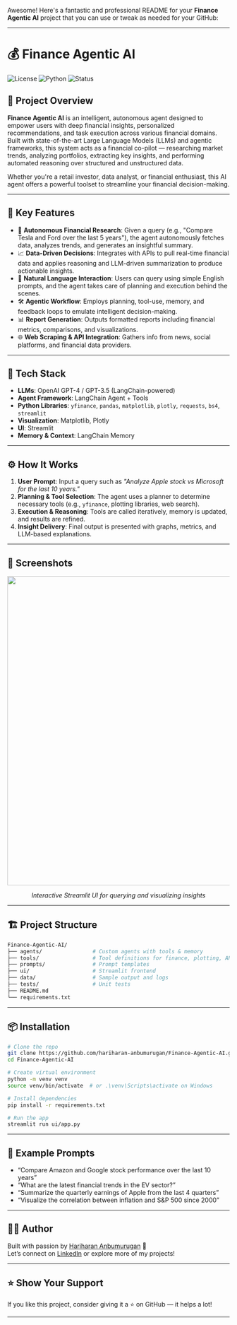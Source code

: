 Awesome! Here's a fantastic and professional README for your **Finance Agentic AI** project that you can use or tweak as needed for your GitHub:

---

# 💰 Finance Agentic AI

![License](https://img.shields.io/badge/license-MIT-blue.svg)
![Python](https://img.shields.io/badge/Python-3.10%2B-blue.svg)
![Status](https://img.shields.io/badge/status-Active-brightgreen)

## 🚀 Project Overview

**Finance Agentic AI** is an intelligent, autonomous agent designed to empower users with deep financial insights, personalized recommendations, and task execution across various financial domains. Built with state-of-the-art Large Language Models (LLMs) and agentic frameworks, this system acts as a financial co-pilot — researching market trends, analyzing portfolios, extracting key insights, and performing automated reasoning over structured and unstructured data.

Whether you're a retail investor, data analyst, or financial enthusiast, this AI agent offers a powerful toolset to streamline your financial decision-making.

---

## 🧠 Key Features

- 🔎 **Autonomous Financial Research**: Given a query (e.g., "Compare Tesla and Ford over the last 5 years"), the agent autonomously fetches data, analyzes trends, and generates an insightful summary.
- 📈 **Data-Driven Decisions**: Integrates with APIs to pull real-time financial data and applies reasoning and LLM-driven summarization to produce actionable insights.
- 💬 **Natural Language Interaction**: Users can query using simple English prompts, and the agent takes care of planning and execution behind the scenes.
- 🛠️ **Agentic Workflow**: Employs planning, tool-use, memory, and feedback loops to emulate intelligent decision-making.
- 📊 **Report Generation**: Outputs formatted reports including financial metrics, comparisons, and visualizations.
- 🌐 **Web Scraping & API Integration**: Gathers info from news, social platforms, and financial data providers.

---

## 🧰 Tech Stack

- **LLMs**: OpenAI GPT-4 / GPT-3.5 (LangChain-powered)
- **Agent Framework**: LangChain Agent + Tools
- **Python Libraries**: `yfinance`, `pandas`, `matplotlib`, `plotly`, `requests`, `bs4`, `streamlit`
- **Visualization**: Matplotlib, Plotly
- **UI**: Streamlit
- **Memory & Context**: LangChain Memory

---

## ⚙️ How It Works

1. **User Prompt**: Input a query such as _"Analyze Apple stock vs Microsoft for the last 10 years."_
2. **Planning & Tool Selection**: The agent uses a planner to determine necessary tools (e.g., `yfinance`, plotting libraries, web search).
3. **Execution & Reasoning**: Tools are called iteratively, memory is updated, and results are refined.
4. **Insight Delivery**: Final output is presented with graphs, metrics, and LLM-based explanations.

---

## 📸 Screenshots

<p align="center">
  <img src="https://raw.githubusercontent.com/hariharan-anbumurugan/Finance-Agentic-AI/main/screenshots/dashboard.png" width="700"/>
</p>
<p align="center">
  <i>Interactive Streamlit UI for querying and visualizing insights</i>
</p>

---

## 🏗️ Project Structure

```bash
Finance-Agentic-AI/
├── agents/                # Custom agents with tools & memory
├── tools/                 # Tool definitions for finance, plotting, APIs
├── prompts/               # Prompt templates
├── ui/                    # Streamlit frontend
├── data/                  # Sample output and logs
├── tests/                 # Unit tests
├── README.md
└── requirements.txt
```

---

## 📦 Installation

```bash
# Clone the repo
git clone https://github.com/hariharan-anbumurugan/Finance-Agentic-AI.git
cd Finance-Agentic-AI

# Create virtual environment
python -m venv venv
source venv/bin/activate  # or .\venv\Scripts\activate on Windows

# Install dependencies
pip install -r requirements.txt

# Run the app
streamlit run ui/app.py
```

---

## 🧪 Example Prompts

- “Compare Amazon and Google stock performance over the last 10 years”
- “What are the latest financial trends in the EV sector?”
- “Summarize the quarterly earnings of Apple from the last 4 quarters”
- “Visualize the correlation between inflation and S&P 500 since 2000”



---

## 👨‍💻 Author

Built with passion by [Hariharan Anbumurugan](https://github.com/hariharan-anbumurugan) 🚀  
Let’s connect on [LinkedIn](https://www.linkedin.com/in/hariharan-anbumurugan/) or explore more of my projects!

---

## ⭐️ Show Your Support

If you like this project, consider giving it a ⭐️ on GitHub — it helps a lot!

---
